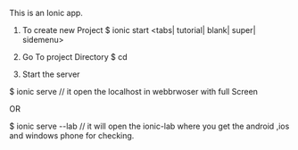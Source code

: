 This is an Ionic app.

1. To create new Project
  $ ionic start <Project Name> <tabs| tutorial| blank| super| sidemenu>

2. Go To project Directory
  $ cd <Project Name>

3. Start the server

  $ ionic serve     // it open the localhost in webbrwoser with full Screen
  
  OR
  
  $ ionic serve --lab // it will open the ionic-lab where you get the android ,ios and windows phone for checking.
